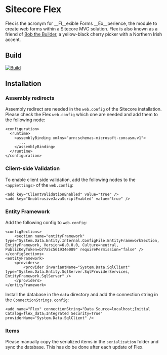 # Sitecore Flex
Flex is the acronym for __Fl__exible Forms __Ex__perience, the module to create web forms within a Sitecore MVC solution. Flex is also known as a friend of [Bob the Builder](http://en.wikipedia.org/wiki/Bob_the_Builder "Bob the Builder"), a yellow-black cherry picker with a Northern Irish accent.

## Build
[![Build](https://teamcity.unic.com/httpAuth/app/rest/builds/buildType:Sitecore_Frameworks_SitecoreModules_SitecoreModuleFlex_Build/statusIcon)](https://teamcity.unic.com/viewType.html?buildTypeId=Sitecore_Frameworks_SitecoreModules_SitecoreModuleFlex_Build)

## Installation
### Assembly redirects
Assembly redirect are needed in the `web.config` of the Sitecore installation. Please check the Flex `web.config` which one are needed and add them to the following node:

	<configuration>
	  <runtime>
	    <assemblyBinding xmlns="urn:schemas-microsoft-com:asm.v1">
		  ...
	    </assemblyBinding>
	  </runtime>
	</configuration>

### Client-side Validation
To enable client side validation, add the following nodes to the `<appSettings>` of the `web.config`:

    <add key="ClientValidationEnabled" value="true" />
    <add key="UnobtrusiveJavaScriptEnabled" value="true" />

### Entity Framework
Add the following config to `web.config`:

	<configSections>
		<section name="entityFramework" type="System.Data.Entity.Internal.ConfigFile.EntityFrameworkSection, EntityFramework, Version=6.0.0.0, Culture=neutral, PublicKeyToken=b77a5c561934e089" requirePermission="false" />
	</configSections>
	<entityFramework>
		<providers>
			<provider invariantName="System.Data.SqlClient" type="System.Data.Entity.SqlServer.SqlProviderServices, EntityFramework.SqlServer" />
		</providers>
	</entityFramework>

Install the database in the `data` directory and add the connection string in the `ConnectionStrings.config`:

	<add name="Flex" connectionString="Data Source=localhost;Initial Catalog=flex_data;Integrated Security=True" providerName="System.Data.SqlClient" />

### Items
Please manually copy the serialized items in the `serialization` folder and sync the database. This has do be done after each update of Flex.

